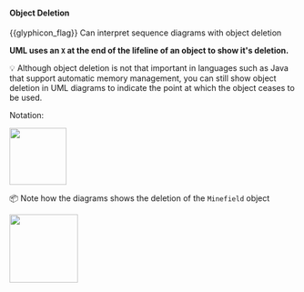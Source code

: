 <div id="title">

#### Object Deletion

</div>

<span id="prereqs"></span>

<span id="outcomes">{{glyphicon_flag}} Can interpret sequence diagrams with object deletion</span>

<div id="body">

**UML uses an `X` at the end of the lifeline of an object to show it's deletion.**

<tip-box> 

:bulb: Although object deletion is not that important in languages such as Java that support automatic memory management, you can still show object deletion in UML diagrams to indicate the point at which the object ceases to be used.

</tip-box>

Notation:

<img src="{{baseUrl}}/uml/sequenceDiagrams/objectDeletion/images/notation.png" height="100" />
<p/>

<tip-box>

:package: Note how the diagrams shows the deletion of the `Minefield` object

<img src="{{baseUrl}}/uml/sequenceDiagrams/objectDeletion/images/logicMinefield.png" height="120" />
<p/>

</tip-box>

</div>

<div id="extras">
</div>